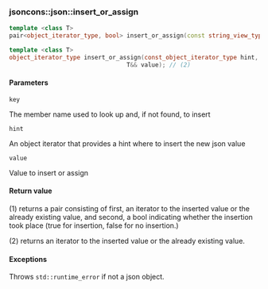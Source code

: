 ### jsoncons::json::insert_or_assign

```c++
template <class T>
pair<object_iterator_type, bool> insert_or_assign(const string_view_type& key, T&& value); // (1)

template <class T>
object_iterator_type insert_or_assign(const_object_iterator_type hint, const string_view_type& key, 
                                 T&& value); // (2)
```

#### Parameters

    key
The member name used to look up and, if not found, to insert

    hint        
An object iterator that provides a hint where to insert the new json value

    value
Value to insert or assign

#### Return value

(1) returns a pair consisting of first, an iterator to the inserted value 
or the already existing value, 
and second, a bool indicating whether the insertion took place
(true for insertion, false for no insertion.)

(2) returns an iterator to the inserted value 
or the already existing value. 

#### Exceptions

Throws `std::runtime_error` if not a json object.

